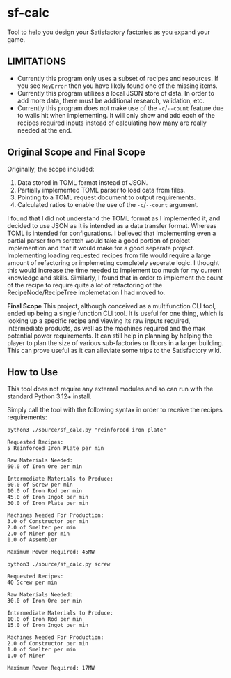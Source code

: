 # sf-calc
Tool to help you design your Satisfactory factories as you expand your game.

## LIMITATIONS
- Currently this program only uses a subset of recipes and resources. If you see `KeyError` then you have likely found one of the missing items.
- Currently this program utilizes a local JSON store of data. In order to add more data, there must be additional research, validation, etc.
- Currently this program does not make use of the `-c`/`--count` feature due to walls hit when implementing. It will only show and add each of the recipes required inputs instead of calculating how many are really needed at the end. 

## Original Scope and Final Scope
Originally, the scope included:
1. Data stored in TOML format instead of JSON.
2. Partially implemented TOML parser to load data from files.
3. Pointing to a TOML request document to output requirements.
4. Calculated ratios to enable the use of the `-c`/`--count` argument.

I found that I did not understand the TOML format as I implemented it, and decided to use JSON as it is intended as a data transfer format. Whereas TOML is intended for configurations. I believed that implementing even a partial parser from scratch would take a good portion of project implemention and that it would make for a good seperate project. Implementing loading requested recipes from file would require a large amount of refactoring or implemeting completely seperate logic. I thought this would increase the time needed to implement too much for my current knowledge and skills. Similarly, I found that in order to implement the count of the recipe to require quite a lot of refactoring of the RecipeNode/RecipeTree implemetation I had moved to.

**Final Scope**
This project, although conceived as a multifunction CLI tool, ended up being a single function CLI tool. It is useful for one thing, which is looking up a specific recipe and viewing its raw inputs required, intermediate products, as well as the machines required and the max potential power requirements.
It can still help in planning by helping the player to plan the size of various sub-factories or floors in a larger building. This can prove useful as it can alleviate some trips to the Satisfactory wiki. 

## How to Use
This tool does not require any external modules and so can run with the standard Python 3.12+ install.

Simply call the tool with the following syntax in order to receive the recipes requirements:
```
python3 ./source/sf_calc.py "reinforced iron plate"

Requested Recipes:
5 Reinforced Iron Plate per min

Raw Materials Needed:
60.0 of Iron Ore per min

Intermediate Materials to Produce:
60.0 of Screw per min
10.0 of Iron Rod per min
45.0 of Iron Ingot per min
30.0 of Iron Plate per min

Machines Needed For Production:
3.0 of Constructor per min
2.0 of Smelter per min
2.0 of Miner per min
1.0 of Assembler

Maximum Power Required: 45MW
```
```
python3 ./source/sf_calc.py screw

Requested Recipes:
40 Screw per min

Raw Materials Needed:
30.0 of Iron Ore per min

Intermediate Materials to Produce:
10.0 of Iron Rod per min
15.0 of Iron Ingot per min

Machines Needed For Production:
2.0 of Constructor per min
1.0 of Smelter per min
1.0 of Miner

Maximum Power Required: 17MW
```
